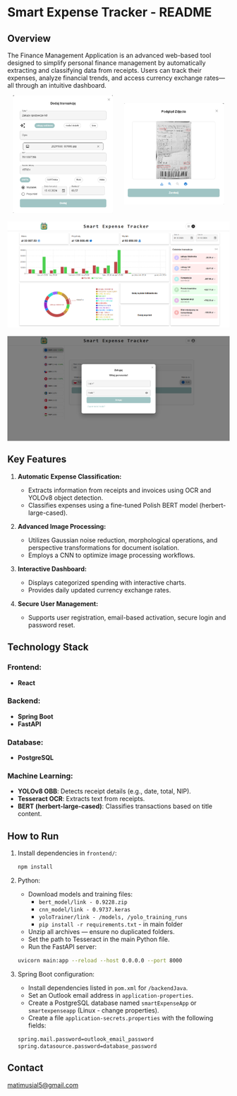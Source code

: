 # Smart Expense Tracker - README

## Overview

The Finance Management Application is an advanced web-based tool designed to simplify personal finance management by automatically extracting and classifying data from receipts. Users can track their expenses, analyze financial trends, and access currency exchange rates—all through an intuitive dashboard.

<div style="display: flex; justify-content: space-around; align-items: center;">
    <img src="images/bert.png" alt="Bert" width="45%">
    <img src="images/yolo_result.png" alt="Yolo result" width="45%">
</div>

<img src="images/dashboard.png" alt="Dashboard" style="display: block; margin: 20px auto;">

<img src="images/main.png" alt="Main" style="display: block; margin: 20px auto;">

## Key Features

1. **Automatic Expense Classification:**

    - Extracts information from receipts and invoices using OCR and YOLOv8 object detection.
    - Classifies expenses using a fine-tuned Polish BERT model (herbert-large-cased).

2. **Advanced Image Processing:**

    - Utilizes Gaussian noise reduction, morphological operations, and perspective transformations for document isolation.
    - Employs a CNN to optimize image processing workflows.

3. **Interactive Dashboard:**

    - Displays categorized spending with interactive charts.
    - Provides daily updated currency exchange rates.

4. **Secure User Management:**

    - Supports user registration, email-based activation, secure login and password reset.

## Technology Stack

### Frontend:

- **React**

### Backend:

- **Spring Boot**
- **FastAPI**

### Database:

- **PostgreSQL**

### Machine Learning:

- **YOLOv8 OBB**: Detects receipt details (e.g., date, total, NIP).
- **Tesseract OCR**: Extracts text from receipts.
- **BERT (herbert-large-cased)**: Classifies transactions based on title content.

## How to Run

1. Install dependencies in `frontend/`:

   ```bash
   npm install
   ```

2. Python:
    - Download models and training files:
        - `bert_model/link - 0.9228.zip`
        - `cnn_model/link - 0.9737.keras`
        - `yoloTrainer/link - /models, /yolo_training_runs`
        - `pip install -r requirements.txt` - in main folder
    - Unzip all archives — ensure no duplicated folders.
   - Set the path to Tesseract in the main Python file.
   - Run the FastAPI server:
   ```bash
   uvicorn main:app --reload --host 0.0.0.0 --port 8000
   ```
   

3. Spring Boot configuration:
    - Install dependencies listed in `pom.xml` for `/backendJava`.
    - Set an Outlook email address in `application-properties`.
    - Create a PostgreSQL database named `smartExpenseApp` or `smartexpenseapp` (Linux - change properties).
    - Create a file `application-secrets.properties` with the following fields:
    ```properties
   spring.mail.password=outlook_email_password
   spring.datasource.password=database_password
   ```


## Contact

matimusial5@gmail.com
